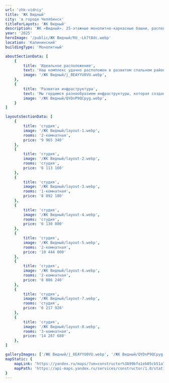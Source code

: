 ```yaml
---
url: 'zhk-vidniy'
title: 'ЖК Видный'
city: 'в городе Челябинск'
titleForLayots: 'ЖК Видный'
description: 'ЖК «Видный». 25-этажные монолитно-каркасные башни, расположатся на улице 250-летия Челябинска. Застройщиком выступает компания ООО «Трест Магнитострой». Записаться на экскурсию в ЖК "Видный".'
year: '2025'
heroImage: '/public/ЖК Видный/RU_-Lk7t8dc.webp'
location: 'Калининский'
buildingType: 'Монолитный'

aboutSectionData: [
    {
        title: 'Идеальное расположение',
        text: 'Наш комплекс удачно расположен в развитом спальном районе города, обеспечивая вам все преимущества комфортной жизни. Здесь вы найдете все необходимое для повседневной жизни: школы, детские сады, магазины и медицинские учреждения - все в шаговой доступности.',
        image: '/ЖК Видный/j_8EAYYU0VU.webp',
    },
    {
        title: 'Развитая инфраструктура',
        text: 'Мы гордимся разнообразием инфраструктуры, которая создана и продолжает развиваться вокруг нашего комплекса. Рестораны, кафе, фитнес-центры и парки - здесь есть все, чтобы удовлетворить ваши потребности и желания.',
        image: '/ЖК Видный/QYDnP9QCpyg.webp',
    }
]

layoutsSectionData: [
    {
        title: 'студия',
        image: '/ЖК Видный/layout-1.webp',
        rooms: '2-комнатная',
        price: '9 965 340'
    },
    {
        title: 'студия',
        image: '/ЖК Видный/layout-2.webp',
        rooms: 'студия',
        price: '6 113 160'
    },
    {
        title: 'студия',
        image: '/ЖК Видный/layout-3.webp',
        rooms: '1-комнатная',
        price: '8 892 180'
    },
    {
        title: 'студия',
        image: '/ЖК Видный/layout-4.webp',
        rooms: 'студия',
        price: '6 130 800'
    },
    {
        title: 'студия',
        image: '/ЖК Видный/layout-5.webp',
        rooms: '2-комнатная',
        price: '10 444 000'
    },
    {
        title: 'студия',
        image: '/ЖК Видный/layout-6.webp',
        rooms: '2-комнатная',
        price: '8 886 240'
    },
    {
        title: 'студия',
        image: '/ЖК Видный/layout-7.webp',
        rooms: 'студия',
        price: '6 217 920'
    },
    {
        title: 'студия',
        image: '/ЖК Видный/layout-8.webp',
        rooms: '3-комнатная',
        price: '14 287 680'
    },
]

galleryImages: ['/ЖК Видный/j_8EAYYU0VU.webp', '/ЖК Видный/QYDnP9QCpyg.webp', '/ЖК Видный/RU_-Lk7t8dc.webp', '/ЖК Видный/-DoMQhYsHYI.webp', '/ЖК Видный/jiPBentvc8w.webp', '/ЖК Видный/MjxPsqLPIZs 1.webp']
mapStatic: {
    mapLink: 'https://yandex.ru/maps/?um=constructor%3A99bfa1eb05cb51a7b232ff0c70919b7ef93b38a69c58524f96e0b92906f4582f&amp;source=constructorStatic',
    mapPath: 'https://api-maps.yandex.ru/services/constructor/1.0/static/?um=constructor%3A99bfa1eb05cb51a7b232ff0c70919b7ef93b38a69c58524f96e0b92906f4582f&amp;width=600&amp;height=450&amp;lang=ru_RU',
}
---
```

